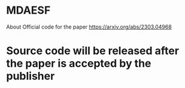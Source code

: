 # MDAESF
About Official code for the paper https://arxiv.org/abs/2303.04968
# Source code will be released after the paper is accepted by the publisher
